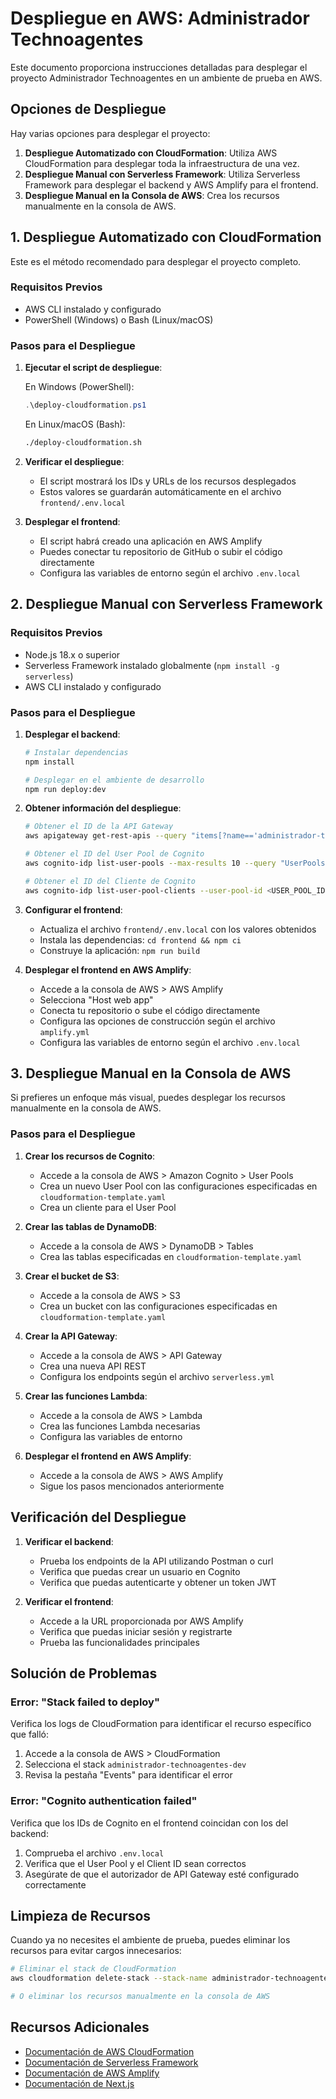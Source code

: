 # Despliegue en AWS: Administrador Technoagentes

Este documento proporciona instrucciones detalladas para desplegar el proyecto Administrador Technoagentes en un ambiente de prueba en AWS.

## Opciones de Despliegue

Hay varias opciones para desplegar el proyecto:

1. **Despliegue Automatizado con CloudFormation**: Utiliza AWS CloudFormation para desplegar toda la infraestructura de una vez.
2. **Despliegue Manual con Serverless Framework**: Utiliza Serverless Framework para desplegar el backend y AWS Amplify para el frontend.
3. **Despliegue Manual en la Consola de AWS**: Crea los recursos manualmente en la consola de AWS.

## 1. Despliegue Automatizado con CloudFormation

Este es el método recomendado para desplegar el proyecto completo.

### Requisitos Previos

- AWS CLI instalado y configurado
- PowerShell (Windows) o Bash (Linux/macOS)

### Pasos para el Despliegue

1. **Ejecutar el script de despliegue**:

   En Windows (PowerShell):
   ```powershell
   .\deploy-cloudformation.ps1
   ```

   En Linux/macOS (Bash):
   ```bash
   ./deploy-cloudformation.sh
   ```

2. **Verificar el despliegue**:
   - El script mostrará los IDs y URLs de los recursos desplegados
   - Estos valores se guardarán automáticamente en el archivo `frontend/.env.local`

3. **Desplegar el frontend**:
   - El script habrá creado una aplicación en AWS Amplify
   - Puedes conectar tu repositorio de GitHub o subir el código directamente
   - Configura las variables de entorno según el archivo `.env.local`

## 2. Despliegue Manual con Serverless Framework

### Requisitos Previos

- Node.js 18.x o superior
- Serverless Framework instalado globalmente (`npm install -g serverless`)
- AWS CLI instalado y configurado

### Pasos para el Despliegue

1. **Desplegar el backend**:
   ```bash
   # Instalar dependencias
   npm install

   # Desplegar en el ambiente de desarrollo
   npm run deploy:dev
   ```

2. **Obtener información del despliegue**:
   ```bash
   # Obtener el ID de la API Gateway
   aws apigateway get-rest-apis --query "items[?name=='administrador-technoagentes-dev'].id" --output text

   # Obtener el ID del User Pool de Cognito
   aws cognito-idp list-user-pools --max-results 10 --query "UserPools[?Name=='administrador-technoagentes-user-pool-dev'].Id" --output text

   # Obtener el ID del Cliente de Cognito
   aws cognito-idp list-user-pool-clients --user-pool-id <USER_POOL_ID> --query "UserPoolClients[?ClientName=='administrador-technoagentes-client-dev'].ClientId" --output text
   ```

3. **Configurar el frontend**:
   - Actualiza el archivo `frontend/.env.local` con los valores obtenidos
   - Instala las dependencias: `cd frontend && npm ci`
   - Construye la aplicación: `npm run build`

4. **Desplegar el frontend en AWS Amplify**:
   - Accede a la consola de AWS > AWS Amplify
   - Selecciona "Host web app"
   - Conecta tu repositorio o sube el código directamente
   - Configura las opciones de construcción según el archivo `amplify.yml`
   - Configura las variables de entorno según el archivo `.env.local`

## 3. Despliegue Manual en la Consola de AWS

Si prefieres un enfoque más visual, puedes desplegar los recursos manualmente en la consola de AWS.

### Pasos para el Despliegue

1. **Crear los recursos de Cognito**:
   - Accede a la consola de AWS > Amazon Cognito > User Pools
   - Crea un nuevo User Pool con las configuraciones especificadas en `cloudformation-template.yaml`
   - Crea un cliente para el User Pool

2. **Crear las tablas de DynamoDB**:
   - Accede a la consola de AWS > DynamoDB > Tables
   - Crea las tablas especificadas en `cloudformation-template.yaml`

3. **Crear el bucket de S3**:
   - Accede a la consola de AWS > S3
   - Crea un bucket con las configuraciones especificadas en `cloudformation-template.yaml`

4. **Crear la API Gateway**:
   - Accede a la consola de AWS > API Gateway
   - Crea una nueva API REST
   - Configura los endpoints según el archivo `serverless.yml`

5. **Crear las funciones Lambda**:
   - Accede a la consola de AWS > Lambda
   - Crea las funciones Lambda necesarias
   - Configura las variables de entorno

6. **Desplegar el frontend en AWS Amplify**:
   - Accede a la consola de AWS > AWS Amplify
   - Sigue los pasos mencionados anteriormente

## Verificación del Despliegue

1. **Verificar el backend**:
   - Prueba los endpoints de la API utilizando Postman o curl
   - Verifica que puedas crear un usuario en Cognito
   - Verifica que puedas autenticarte y obtener un token JWT

2. **Verificar el frontend**:
   - Accede a la URL proporcionada por AWS Amplify
   - Verifica que puedas iniciar sesión y registrarte
   - Prueba las funcionalidades principales

## Solución de Problemas

### Error: "Stack failed to deploy"

Verifica los logs de CloudFormation para identificar el recurso específico que falló:

1. Accede a la consola de AWS > CloudFormation
2. Selecciona el stack `administrador-technoagentes-dev`
3. Revisa la pestaña "Events" para identificar el error

### Error: "Cognito authentication failed"

Verifica que los IDs de Cognito en el frontend coincidan con los del backend:

1. Comprueba el archivo `.env.local`
2. Verifica que el User Pool y el Client ID sean correctos
3. Asegúrate de que el autorizador de API Gateway esté configurado correctamente

## Limpieza de Recursos

Cuando ya no necesites el ambiente de prueba, puedes eliminar los recursos para evitar cargos innecesarios:

```bash
# Eliminar el stack de CloudFormation
aws cloudformation delete-stack --stack-name administrador-technoagentes-dev

# O eliminar los recursos manualmente en la consola de AWS
```

## Recursos Adicionales

- [Documentación de AWS CloudFormation](https://docs.aws.amazon.com/cloudformation/)
- [Documentación de Serverless Framework](https://www.serverless.com/framework/docs/)
- [Documentación de AWS Amplify](https://docs.amplify.aws/)
- [Documentación de Next.js](https://nextjs.org/docs)
